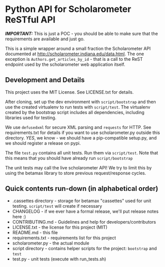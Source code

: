 # Python API for Scholarometer ReSTful API

***IMPORTANT:*** This is just a POC - you should be able to make sure that the
requirements are available and just go.

This is a simple wrapper around a small fraction the Scholarometer API
documented at http://scholarometer.indiana.edu/data.html. The one exception is
`Authors.get_articles_by_id` - that is a call to the ReST endpoint used by the
scholarometer web application itself.

## Development and Details

This project uses the MIT License. See LICENSE.txt for details.

After cloning, set up the dev environment with `script/bootstrap` and then use
the created virtualenv to run tests with `script/test`. The virtualenv created
by the bootstrap script includes all dependencies, including libraries used for
testing.

We use `defusedxml` for secure XML parsing and `requests` for HTTP. See
requirements.txt for details if you want to use scholarometer.py outside this
directory. *YES*, we know - we should have a pip-compatible setup.py, and we
should register a release on pypi.

The file `test.py` contains all unit tests. Run them via `script/test`. Note
that this means that you should have already run `script/bootstrap`

The unit tests may call the live scholarometer API! We try to limit
this by using the betamax library to store previous request/response cycles.

## Quick contents run-down (in alphabetical order)

* .cassettes directory - storage for betamax "cassettes" used for unit testing. `script/test` will create if necessary
* CHANGELOG - if we ever have a formal release, we'll put release notes here :)
* CONTRIBUTING.md - Guidelines and help for developers/contributors
* LICENSE.txt - the license for this project (MIT)
* README.md - this file
* requirements.txt - requirements list for this project
* scholarometer.py - the actual module
* script directory - contains helper scripts for the project: `bootstrap` and `test`
* test.py - unit tests (execute with run_tests.sh)
